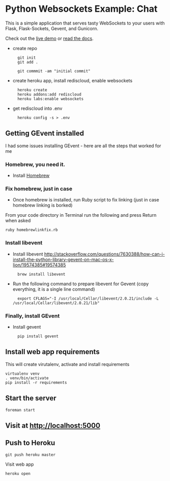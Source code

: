 # Python Websockets Example: Chat

This is a simple application that serves tasty WebSockets to your users
with Flask, Flask-Sockets, Gevent, and Gunicorn.


Check out the [live demo](http://flask-chat.herokuapp.com) or [read the docs](https://devcenter.heroku.com/articles/python-websockets).


* create repo

		git init
		git add .
		
		git commmit -am "initial commit"

* create heroku app, install rediscloud, enable websockets

		heroku create
		heroku addons:add rediscloud
		heroku labs:enable websockets

* get rediscloud into .env

		heroku config -s > .env

## Getting GEvent installed

I had some issues installing GEvent - here are all the steps that worked for me

### Homebrew, you need it.

* Install [Homebrew](http://brew.sh/)

### Fix homebrew, just in case

* Once homebrew is installed, run Ruby script to fix linking (just in case homebrew linking is borked)

From your code directory in Terminal run the following and press Return when asked

	ruby homebrewlinkfix.rb

### Install libevent

* Install libevent <http://stackoverflow.com/questions/7630388/how-can-i-install-the-python-library-gevent-on-mac-os-x-lion/19574385#19574385>

		brew install libevent

* Run the following command to prepare libevent for Gevent (copy everything, it is a single line command)	
	
		export CFLAGS="-I /usr/local/Cellar/libevent/2.0.21/include -L /usr/local/Cellar/libevent/2.0.21/lib"

### Finally, install GEvent

* Install gevent

		pip install gevent


## Install web app requirements

This will create virutalenv, activate and install requirements

	virtualenv venv
	. venv/bin/activate
	pip install -r requirements

## Start the server

	foreman start

## Visit at <http://localhost:5000>

## Push to Heroku

	git push heroku master

Visit web app

	heroku open
 	